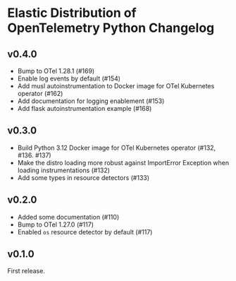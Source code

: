 # Elastic Distribution of OpenTelemetry Python Changelog

## v0.4.0

- Bump to OTel 1.28.1 (#169)
- Enable log events by default (#154)
- Add musl autoinstrumentation to Docker image for OTel Kubernetes operator (#162)
- Add documentation for logging enablement (#153)
- Add flask autoinstrumentation example (#168)

## v0.3.0

- Build Python 3.12 Docker image for OTel Kubernetes operator (#132, #136. #137)
- Make the distro loading more robust against ImportError
  Exception when loading instrumentations (#132)
- Add some types in resource detectors (#133)

## v0.2.0

- Added some documentation (#110)
- Bump to OTel 1.27.0 (#117)
- Enabled `os` resource detector by default (#117)

## v0.1.0

First release.
